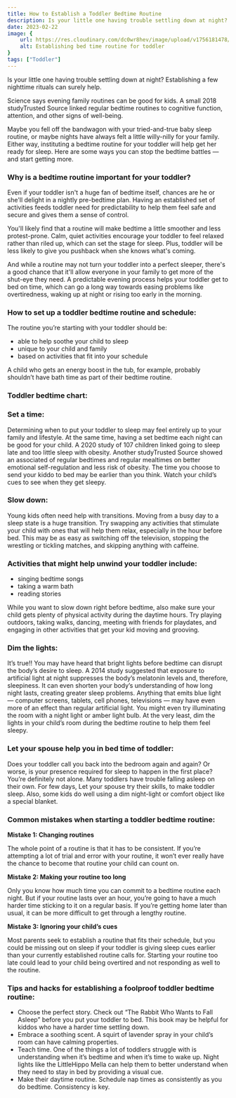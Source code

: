 ```yaml
---
title: How to Establish a Toddler Bedtime Routine
description: Is your little one having trouble settling down at night? Establishing a few nighttime rituals can surely help.<br/>Science says evening family routines can be good for kids. A small&nbsp;2018 studyTrusted Source&nbsp;linked regular...
date: 2023-02-22
image: {
    url: https://res.cloudinary.com/dc0wr8hev/image/upload/v1756181478/How_to_Establish_a_Toddler_Bedtime_Routine_s6war3.jpg ,
    alt: Establishing bed time routine for toddler
}
tags: ["Toddler"]
---
```

Is your little one having trouble settling down at night? Establishing a few nighttime rituals can surely help.

Science says evening family routines can be good for kids. A small 2018 studyTrusted Source linked regular bedtime routines to cognitive function, attention, and other signs of well-being.

Maybe you fell off the bandwagon with your tried-and-true baby sleep routine, or maybe nights have always felt a little willy-nilly for your family. Either way, instituting a bedtime routine for your toddler will help get her ready for sleep.
Here are some ways you can stop the bedtime battles — and start getting more.

### Why is a bedtime routine important for your toddler?

Even if your toddler isn't a huge fan of bedtime itself, chances are he or she'll delight in a nightly pre-bedtime plan. Having an established set of activities feeds toddler need for predictability to help them feel safe and secure and gives them a sense of control. 

You'll likely find that a routine will make bedtime a little smoother and less protest-prone. Calm, quiet activities encourage your toddler to feel relaxed rather than riled up, which can set the stage for sleep. Plus, toddler will be less likely to give you pushback when she knows what's coming.  

<!-- ![toddler](https://img1.wsimg.com/isteam/ip/7d906beb-bc9b-4377-9b06-b22a3566899c/images.jpeg-98.jpg/:/rs=w:1280) -->

And while a routine may not turn your toddler into a perfect sleeper, there's a good chance that it'll allow everyone in your family to get more of the shut-eye they need. A predictable evening process helps your toddler get to bed on time, which can go a long way towards easing problems like overtiredness, waking up at night or rising too early in the morning. 

### How to set up a toddler bedtime routine and schedule:

The routine you’re starting with your toddler should be:
- able to help soothe your child to sleep
- unique to your child and family
- based on activities that fit into your schedule

A child who gets an energy boost in the tub, for example, probably shouldn’t have bath time as part of their bedtime routine.

### Toddler bedtime chart:

<!-- ![timechart](https://img1.wsimg.com/isteam/ip/7d906beb-bc9b-4377-9b06-b22a3566899c/1b485f6cac15a29fa813433066b8e1c3.jpg/:/cr=t:0%25,l:0%25,w:100%25,h:100%25/rs=w:1280) -->

### Set a time:

Determining when to put your toddler to sleep may feel entirely up to your family and lifestyle. At the same time, having a set bedtime each night can be good for your child.
A 2020 study of 107 children linked going to sleep late and too little sleep with obesity. 
Another studyTrusted Source showed an associated of regular bedtimes and regular mealtimes on better emotional self-regulation and less risk of obesity.
The time you choose to send your kiddo to bed may be earlier than you think. Watch your child’s cues to see when they get sleepy.

### Slow down:

Young kids often need help with transitions. Moving from a busy day to a sleep state is a huge transition.
Try swapping any activities that stimulate your child with ones that will help them relax, especially in the hour before bed.
This may be as easy as switching off the television, stopping the wrestling or tickling matches, and skipping anything with caffeine.

### Activities that might help unwind your toddler include:

- singing bedtime songs
- taking a warm bath
- reading stories

While you want to slow down right before bedtime, also make sure your child gets plenty of physical activity during the daytime hours.
Try playing outdoors, taking walks, dancing, meeting with friends for playdates, and engaging in other activities that get your kid moving and grooving.

### Dim the lights:

It’s true!! You may have heard that bright lights before bedtime can disrupt the body’s desire to sleep.
A 2014 study suggested that exposure to artificial light at night suppresses the body’s melatonin levels and, therefore, sleepiness.
It can even shorten your body’s understanding of how long night lasts, creating greater sleep problems.
Anything that emits blue light — computer screens, tablets, cell phones, televisions — may have even more of an effect than regular artificial light. You might even try illuminating the room with a night light or amber light bulb.
At the very least, dim the lights in your child’s room during the bedtime routine to help them feel sleepy.

### Let your spouse help you in bed time of toddler:

Does your toddler call you back into the bedroom again and again? Or worse, is your presence required for sleep to happen in the first place? You’re definitely not alone. Many toddlers have trouble falling asleep on their own.
For few days, Let your spouse try their skills, to make toddler sleep. Also, some kids do well using a dim night-light or comfort object like a special blanket.

### Common mistakes when starting a toddler bedtime routine:

**Mistake 1: Changing routines**

The whole point of a routine is that it has to be consistent. If you’re attempting a lot of trial and error with your routine, it won’t ever really have the chance to become that routine your child can count on.

**Mistake 2: Making your routine too long**

Only you know how much time you can commit to a bedtime routine each night. But if your routine lasts over an hour, you’re going to have a much harder time sticking to it on a regular basis.
If you’re getting home later than usual, it can be more difficult to get through a lengthy routine.

**Mistake 3: Ignoring your child’s cues**

Most parents seek to establish a routine that fits their schedule, but you could be missing out on sleep if your toddler is giving sleep cues earlier than your currently established routine calls for.
Starting your routine too late could lead to your child being overtired and not responding as well to the routine.

### Tips and hacks for establishing a foolproof toddler bedtime routine: 

<!-- ![toddler](https://img1.wsimg.com/isteam/ip/7d906beb-bc9b-4377-9b06-b22a3566899c/images.jpeg-99.jpg/:/cr=t:0%25,l:0%25,w:100%25,h:100%25/rs=w:1280) -->


- Choose the perfect story. Check out “The Rabbit Who Wants to Fall Asleep” before you put your toddler to bed. This book may be helpful for kiddos who have a harder time settling down.
- Embrace a soothing scent. A squirt of lavender spray in your child’s room can have calming properties.
- Teach time. One of the things a lot of toddlers struggle with is understanding when it’s bedtime and when it’s time to wake up. Night lights like the LittleHippo Mella can help them to better understand when they need to stay in bed by providing a visual cue.
- Make their daytime routine. Schedule nap times as consistently as you do bedtime. Consistency is key.